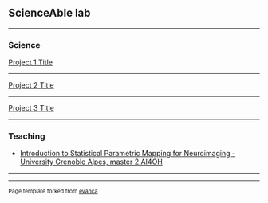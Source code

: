 ## ScienceAble lab

---

### Science 

[Project 1 Title](/sample_page)
<!--<img src="images/dummy_thumbnail.jpg?raw=true"/> -->

---
[Project 2 Title](/pdf/sample_presentation.pdf)
<!--<img src="images/dummy_thumbnail.jpg?raw=true"/>-->

---
[Project 3 Title](http://example.com/)
<!--<img src="images/dummy_thumbnail.jpg?raw=true"/>-->

---

### Teaching

- [Introduction to Statistical Parametric Mapping for Neuroimaging - University Grenoble Alpes, master 2 AI4OH](https://www.masterai4onehealth.eu/)


---




---
<p style="font-size:11px">Page template forked from <a href="https://github.com/evanca/quick-portfolio">evanca</a></p>
<!-- Remove above link if you don't want to attibute -->
